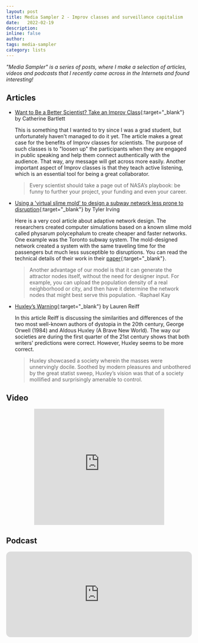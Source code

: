 ```yaml
---
layout: post
title: Media Sampler 2 - Improv classes and surveillance capitalism
date:   2022-02-19
description:
inline: false
author:
tags: media-sampler
category: lists
---
```


*"Media Sampler" is a series of posts, where I make a selection of articles, videos and podcasts that I recently came across in the Internets and found interesting!*

## Articles

- [Want to Be a Better Scientist? Take an Improv Class](https://blogs.scientificamerican.com/observations/want-to-be-a-better-scientist-take-an-improv-class/){:target="\_blank"} by Catherine Bartlett

  This is something that I wanted to try since I was a grad student, but unfortunately haven't managed to do it yet. The article makes a great case for the benefits of Improv classes for scientists. The purpose of such classes is to "loosen up" the participants when they are engaged in public speaking and help them connect authentically with the audience. That way, any message will get across more easily. Another important aspect of Improv classes is that they teach active listening, which is an essential tool for being a great collaborator.

  > <i class="fas fa-quote-left"></i> Every scientist should take a page out of NASA’s playbook: be funny to further your project, your funding and even your career.

- [Using a 'virtual slime mold' to design a subway network less prone to disruption](https://phys.org/news/2022-01-virtual-slime-mold-subway-network.html){:target="\_blank"} by Tyler Irving

  Here is a very cool article about adaptive network design. The researchers created computer simulations based on a known slime mold called physarum polycephalum to create cheaper and faster networks. One example was the Toronto subway system. The mold-designed network created a system with the same traveling time for the passengers but much less susceptible to disruptions. You can read the technical details of their work in their [paper](http://dx.doi.org/10.1038/s41598-022-05439-w){:target="\_blank"}.

  > <i class="fas fa-quote-left"></i> Another advantage of our model is that it can generate the attractor nodes itself, without the need for designer input. For example, you can upload the population density of a real neighborhood or city, and then have it determine the network nodes that might best serve this population.
  > -Raphael Kay



- [Huxley’s Warning](https://medium.com/the-shadow/huxleys-warning-4786d08a73a4){:target="\_blank"} by Lauren Reiff

  In this article Reiff is discussing the similarities and differences of the two most well-known authors of dystopia in the 20th century, George Orwell (1984) and Aldous Huxley (A Brave New World). The way our societies are during the first quarter of the 21st century shows that both writers' predictions were correct. However, Huxley seems to be more correct.  

  > <i class="fas fa-quote-left"></i> Huxley showcased a society wherein the masses were unnervingly docile. Soothed by modern pleasures and unbothered by the great statist sweep, Huxley’s vision was that of a society mollified and surprisingly amenable to control.


## Video

<center>
<div id='video-container'>
<iframe width="70%" height="315" src="https://www.youtube.com/embed/hIXhnWUmMvw" title="YouTube video player" frameborder="0" allow="accelerometer; autoplay; clipboard-write; encrypted-media; gyroscope; picture-in-picture" allowfullscreen></iframe>
</div>
</center>

## Podcast

<iframe style="border-radius:12px" src="https://open.spotify.com/embed/episode/6m2OaXsTWZESGkHBnj48wb?utm_source=generator&theme=0" width="100%" height="232" frameBorder="0" allowfullscreen="" allow="autoplay; clipboard-write; encrypted-media; fullscreen; picture-in-picture"></iframe>
